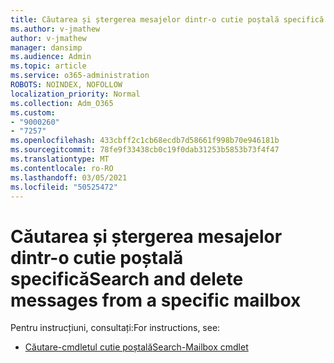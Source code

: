 ```yaml
---
title: Căutarea și ștergerea mesajelor dintr-o cutie poștală specifică
ms.author: v-jmathew
author: v-jmathew
manager: dansimp
ms.audience: Admin
ms.topic: article
ms.service: o365-administration
ROBOTS: NOINDEX, NOFOLLOW
localization_priority: Normal
ms.collection: Adm_O365
ms.custom:
- "9000260"
- "7257"
ms.openlocfilehash: 433cbff2c1cb68ecdb7d58661f998b70e946181b
ms.sourcegitcommit: 78fe9f33438cb0c19f0dab31253b5853b73f4f47
ms.translationtype: MT
ms.contentlocale: ro-RO
ms.lasthandoff: 03/05/2021
ms.locfileid: "50525472"
---
```

# <a name="search-and-delete-messages-from-a-specific-mailbox"></a><span data-ttu-id="9eda7-102">Căutarea și ștergerea mesajelor dintr-o cutie poștală specifică</span><span class="sxs-lookup"><span data-stu-id="9eda7-102">Search and delete messages from a specific mailbox</span></span>

<span data-ttu-id="9eda7-103">Pentru instrucțiuni, consultați:</span><span class="sxs-lookup"><span data-stu-id="9eda7-103">For instructions, see:</span></span>

* [<span data-ttu-id="9eda7-104">Căutare-cmdletul cutie poștală</span><span class="sxs-lookup"><span data-stu-id="9eda7-104">Search-Mailbox cmdlet</span></span>](https://docs.microsoft.com/powershell/module/exchange/mailboxes/search-mailbox)
